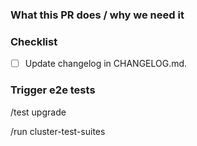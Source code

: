 ### What this PR does / why we need it


### Checklist

- [ ] Update changelog in CHANGELOG.md.

### Trigger e2e tests

<!-- If for some reason you want to skip the e2e tests, remove the following lines. You can check the results of the e2e tests on [tekton](https://tekton.giantswarm.io/). -->

/test upgrade

/run cluster-test-suites
